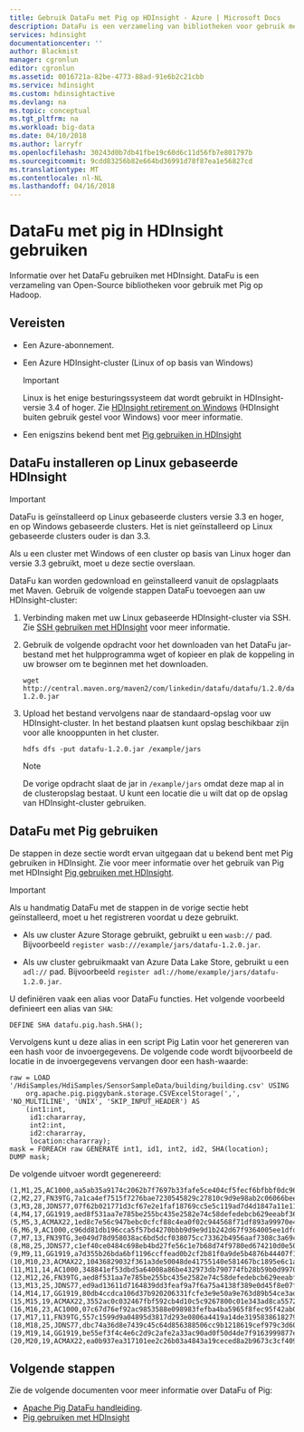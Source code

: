 ```yaml
---
title: Gebruik DataFu met Pig op HDInsight - Azure | Microsoft Docs
description: DataFu is een verzameling van bibliotheken voor gebruik met Hadoop. Meer informatie over hoe u DataFu kunt gebruiken met Pig op uw HDInsight-cluster.
services: hdinsight
documentationcenter: ''
author: Blackmist
manager: cgronlun
editor: cgronlun
ms.assetid: 0016721a-82be-4773-88ad-91e6b2c21cbb
ms.service: hdinsight
ms.custom: hdinsightactive
ms.devlang: na
ms.topic: conceptual
ms.tgt_pltfrm: na
ms.workload: big-data
ms.date: 04/10/2018
ms.author: larryfr
ms.openlocfilehash: 30243d0b7db41fbe19c60d6c11d56fb7e801797b
ms.sourcegitcommit: 9cdd83256b82e664bd36991d78f87ea1e56827cd
ms.translationtype: MT
ms.contentlocale: nl-NL
ms.lasthandoff: 04/16/2018
---
```

# <a name="use-datafu-with-pig-on-hdinsight"></a>DataFu met pig in HDInsight gebruiken

Informatie over het DataFu gebruiken met HDInsight. DataFu is een verzameling van Open-Source bibliotheken voor gebruik met Pig op Hadoop.

## <a name="prerequisites"></a>Vereisten

* Een Azure-abonnement.

* Een Azure HDInsight-cluster (Linux of op basis van Windows)

  > [!IMPORTANT]
  > Linux is het enige besturingssysteem dat wordt gebruikt in HDInsight-versie 3.4 of hoger. Zie [HDInsight retirement on Windows](../hdinsight-component-versioning.md#hdinsight-windows-retirement) (HDInsight buiten gebruik gestel voor Windows) voor meer informatie.

* Een enigszins bekend bent met [Pig gebruiken in HDInsight](hdinsight-use-pig.md)

## <a name="install-datafu-on-linux-based-hdinsight"></a>DataFu installeren op Linux gebaseerde HDInsight

> [!IMPORTANT]
> DataFu is geïnstalleerd op Linux gebaseerde clusters versie 3.3 en hoger, en op Windows gebaseerde clusters. Het is niet geïnstalleerd op Linux gebaseerde clusters ouder is dan 3.3.
>
> Als u een cluster met Windows of een cluster op basis van Linux hoger dan versie 3.3 gebruikt, moet u deze sectie overslaan.

DataFu kan worden gedownload en geïnstalleerd vanuit de opslagplaats met Maven. Gebruik de volgende stappen DataFu toevoegen aan uw HDInsight-cluster:

1. Verbinding maken met uw Linux gebaseerde HDInsight-cluster via SSH. Zie [SSH gebruiken met HDInsight](../hdinsight-hadoop-linux-use-ssh-unix.md) voor meer informatie.

2. Gebruik de volgende opdracht voor het downloaden van het DataFu jar-bestand met het hulpprogramma wget of kopieer en plak de koppeling in uw browser om te beginnen met het downloaden.

    ```
    wget http://central.maven.org/maven2/com/linkedin/datafu/datafu/1.2.0/datafu-1.2.0.jar
    ```

3. Upload het bestand vervolgens naar de standaard-opslag voor uw HDInsight-cluster. In het bestand plaatsen kunt opslag beschikbaar zijn voor alle knooppunten in het cluster.

    ```
    hdfs dfs -put datafu-1.2.0.jar /example/jars
    ```

    > [!NOTE]
    > De vorige opdracht slaat de jar in `/example/jars` omdat deze map al in de clusteropslag bestaat. U kunt een locatie die u wilt dat op de opslag van HDInsight-cluster gebruiken.

## <a name="use-datafu-with-pig"></a>DataFu met Pig gebruiken

De stappen in deze sectie wordt ervan uitgegaan dat u bekend bent met Pig gebruiken in HDInsight. Zie voor meer informatie over het gebruik van Pig met HDInsight [Pig gebruiken met HDInsight](hdinsight-use-pig.md).

> [!IMPORTANT]
> Als u handmatig DataFu met de stappen in de vorige sectie hebt geïnstalleerd, moet u het registreren voordat u deze gebruikt.
>
> * Als uw cluster Azure Storage gebruikt, gebruikt u een `wasb://` pad. Bijvoorbeeld `register wasb:///example/jars/datafu-1.2.0.jar`.
>
> * Als uw cluster gebruikmaakt van Azure Data Lake Store, gebruikt u een `adl://` pad. Bijvoorbeeld `register adl://home/example/jars/datafu-1.2.0.jar`.

U definiëren vaak een alias voor DataFu functies. Het volgende voorbeeld definieert een alias van `SHA`:

```piglatin
DEFINE SHA datafu.pig.hash.SHA();
```

Vervolgens kunt u deze alias in een script Pig Latin voor het genereren van een hash voor de invoergegevens. De volgende code wordt bijvoorbeeld de locatie in de invoergegevens vervangen door een hash-waarde:

```piglatin
raw = LOAD '/HdiSamples/HdiSamples/SensorSampleData/building/building.csv' USING
    org.apache.pig.piggybank.storage.CSVExcelStorage(',', 'NO_MULTILINE', 'UNIX', 'SKIP_INPUT_HEADER') AS
    (int1:int,
     id1:chararray,
     int2:int,
     id2:chararray,
     location:chararray);
mask = FOREACH raw GENERATE int1, id1, int2, id2, SHA(location);
DUMP mask;
```

De volgende uitvoer wordt gegenereerd:

    (1,M1,25,AC1000,aa5ab35a9174c2062b7f7697b33fafe5ce404cf5fecf6bfbbf0dc96ba0d90046)
    (2,M2,27,FN39TG,7a1ca4ef7515f7276bae7230545829c27810c9d9e98ab2c06066bee6270d5153)
    (3,M3,28,JDNS77,07f62b021771d3cf67e2e1faf18769cc5e5c119ad7d4d1847a11e11d6d5a7ecb)
    (4,M4,17,GG1919,aed8f531aa7e785be255bc435e2582e74c58defedebcb629eeabf365b809bd6f)
    (5,M5,3,ACMAX22,1ed8c7e56c947bebc0cfcf88c4ea0f02c944568f71df893a99970e4f0c78cddc)
    (6,M6,9,AC1000,c96dd81db196cca5f57bd4270bbb9d9e9d1b242d67f9364005ee1dfdc2632523)
    (7,M7,13,FN39TG,3e049d78d958038ac6bd5dcf038075cc73362b4956aaf7308c3a69c8eca76297)
    (8,M8,25,JDNS77,c1ef40ce0484c698eb4bd27fe56c1e7b68d74f9780ed674210d0e5013dae45e9)
    (9,M9,11,GG1919,a7d355b26bda6bf1196ccffead0b2cf2b81f0a9de5b4876b44407f1dc07e51e6)
    (10,M10,23,ACMAX22,10436829032f361a3de50048de41755140e581467bc1895e6c1a17f423e42d10)
    (11,M11,14,AC1000,348841ef53dbd5a64008a86be432973db790774fb28b59b0d99702a3188b3705)
    (12,M12,26,FN39TG,aed8f531aa7e785be255bc435e2582e74c58defedebcb629eeabf365b809bd6f)
    (13,M13,25,JDNS77,ed9ad13611d7164839dd3feaf9a7f6a75a4138f389e0d45f8e07fa38da1116a2)
    (14,M14,17,GG1919,80db4ccdca106d37b920206331fcfe3e9e50a9e763d89b54ce3ad5ac8cf30f03)
    (15,M15,19,ACMAX22,3552ac0c032467fbf592cb4d10c5c9267800c01e343ad8ca557256d882ae9327)
    (16,M16,23,AC1000,07c67d76ef92ac9853588e098983fefba4ba5965f8fec95f42ab0d04c27865ba)
    (17,M17,11,FN39TG,557c1599d9a04895d3817d293e0806a4419a14de31958386182798d0d2ed3a56)
    (18,M18,25,JDNS77,dbc74a36d8e7439c45c64d856388506cc9b1218619cef979c3d605115a7a4546)
    (19,M19,14,GG1919,be55ef3f4c4e6c2d9c2afe2a33ac90ad0f50d4de7f9163999877e2a9ca5a54f8)
    (20,M20,19,ACMAX22,ea0b937ea317101ee2c26b03a4843a19ceced8a2b9673c3cf409a726ca2b0fd8)

## <a name="next-steps"></a>Volgende stappen

Zie de volgende documenten voor meer informatie over DataFu of Pig:

* [Apache Pig DataFu handleiding](http://datafu.incubator.apache.org/docs/datafu/guide.html).
* [Pig gebruiken met HDInsight](hdinsight-use-pig.md)
